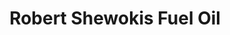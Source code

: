 ---
title: "Robert Shewokis Fuel Oil"
url: /new-philadelphia/robert-shewokis-fuel-oil/
shop: Gasflaschen
---